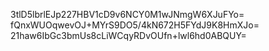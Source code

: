 3tlD5lbrlEJp227HBV1cD9v6NCY0M1wJNmgW6XJuFYo=
fQnxWUOqwevOJ+MYrS9DO5/4kN672H5FYdJ9K8HmXJo=
21haw6IbGc3bmUs8cLiWCqyRDvOUfn+lwl6hd0ABQUY=
